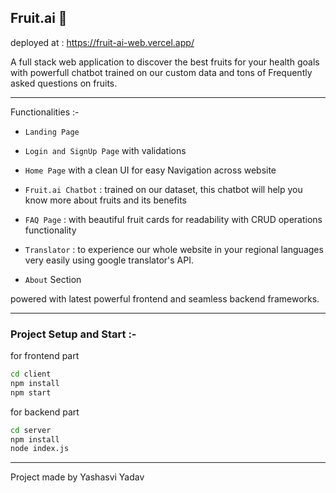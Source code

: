  ## Fruit.ai 🍏

deployed at : https://fruit-ai-web.vercel.app/

A full stack web application to discover the best fruits for your health goals with powerfull chatbot trained on our custom data and tons of Frequently asked questions on fruits.

----------

Functionalities :-

- `Landing Page `

- `Login and SignUp Page` with validations 

- `Home Page` with a clean UI for easy Navigation across website

- `Fruit.ai Chatbot` : trained on our dataset, this chatbot will help you know more about fruits and its benefits

- `FAQ Page` : with beautiful fruit cards for readability with CRUD operations functionality

- `Translator` : to experience our whole website in your regional languages very easily using google translator's API.

- `About` Section


powered with latest powerful frontend and seamless backend frameworks.

---------

### Project Setup and Start :-

for frontend part
```bash
cd client
npm install
npm start
```

for backend part
```bash
cd server
npm install
node index.js
```

----

Project made by
Yashasvi Yadav

